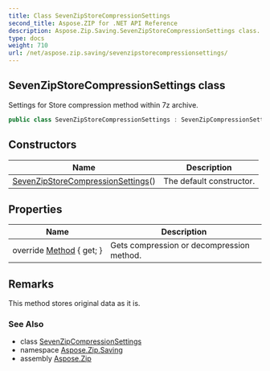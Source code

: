 ```yaml
---
title: Class SevenZipStoreCompressionSettings
second_title: Aspose.ZIP for .NET API Reference
description: Aspose.Zip.Saving.SevenZipStoreCompressionSettings class. Settings for Store compression method within 7z archive
type: docs
weight: 710
url: /net/aspose.zip.saving/sevenzipstorecompressionsettings/
---
```

## SevenZipStoreCompressionSettings class

Settings for Store compression method within 7z archive.

```csharp
public class SevenZipStoreCompressionSettings : SevenZipCompressionSettings
```

## Constructors

| Name | Description |
| --- | --- |
| [SevenZipStoreCompressionSettings](sevenzipstorecompressionsettings/)() | The default constructor. |

## Properties

| Name | Description |
| --- | --- |
| override [Method](../../aspose.zip.saving/sevenzipstorecompressionsettings/method/) { get; } | Gets compression or decompression method. |

## Remarks

This method stores original data as it is.

### See Also

* class [SevenZipCompressionSettings](../sevenzipcompressionsettings/)
* namespace [Aspose.Zip.Saving](../../aspose.zip.saving/)
* assembly [Aspose.Zip](../../)


